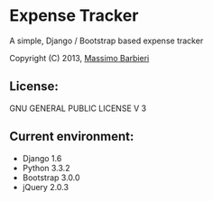 Expense Tracker
===============

A simple, Django / Bootstrap based expense tracker

Copyright (C) 2013, [Massimo Barbieri](http://www.massimobarbieri.it) 

## License:

GNU GENERAL PUBLIC LICENSE V 3

## Current environment: 

* Django 1.6
* Python 3.3.2
* Bootstrap 3.0.0
* jQuery 2.0.3

